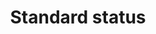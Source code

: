 ---
title: 'Standard status'
field: 'is.identifier.standardStatus'
slug: 'global-standard-status'
description: 'Status of development of a standard'
comment: 'select from control list'
required: False
vocabulary: 'global-standard-status.txt'
module: 'Status'
cluster: 'Global'
policy: 'Controlled value. Single select from control list.'
---